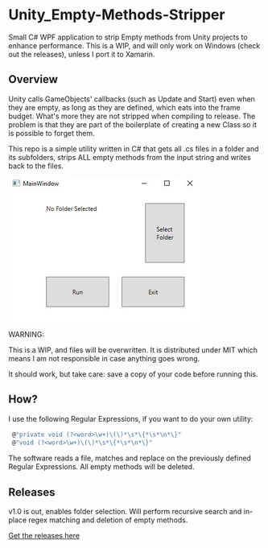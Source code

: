 # Unity_Empty-Methods-Stripper
Small C# WPF application to strip Empty methods from Unity projects to enhance performance. This is a WIP, and will only work on Windows (check out the releases), unless I port it to Xamarin.



## Overview  

Unity calls GameObjects'  callbacks (such as Update and Start) even when they are empty, as long as they are defined, which eats into the frame budget. What's more they are not stripped when compiling to release. The problem is that they are part of the boilerplate of creating a new Class so it is possible to forget them. 

This repo is a simple utility written in C# that gets all .cs files in a folder and its subfolders, strips ALL empty methods from the input string and writes back to the files.

![Overview of the app](ReadmeImages/overview.JPG)



WARNING:

This is a WIP, and files will be overwritten. It is distributed under MIT which means I am not responsible in case anything goes wrong.  

It should work, but take care: save a copy of your code before running this.



## How?  

I use the following Regular Expressions, if you want to do your own utility:

```csharp
 @"private void (?<word>\w+)\(\)*\s*\{*\s*\n*\}"
 @"void (?<word>\w+)\(\)*\s*\{*\s*\n*\}"
```



The software reads a file, matches and replace on the previously defined Regular Expressions. All empty methods will be deleted.  





## Releases  

v1.0 is out, enables folder selection. Will perform recursive search and in-place regex matching and deletion of empty methods.   

[Get the releases here](https://github.com/Wally869/Unity_Empty-Methods-Stripper/releases)





